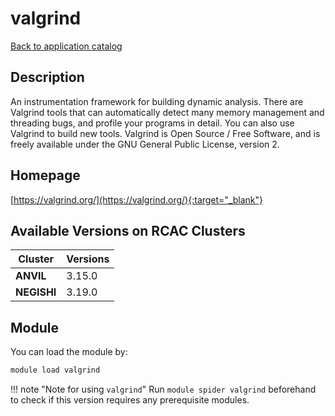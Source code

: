# valgrind

[Back to application catalog](../app_catalog.md)

## Description

An instrumentation framework for building dynamic analysis.  There are Valgrind tools that can automatically detect many memory management and threading bugs, and profile your programs in detail. You can also use Valgrind to build new tools.  Valgrind is Open Source / Free Software, and is freely available under the GNU General Public License, version 2.

## Homepage

[https://valgrind.org/](https://valgrind.org/){:target="_blank"}

## Available Versions on RCAC Clusters

|Cluster|Versions|
|---|---|
**ANVIL**|3.15.0
**NEGISHI**|3.19.0

## Module

You can load the module by:

```bash
module load valgrind
```

!!! note "Note for using `valgrind`"
    Run `module spider valgrind` beforehand to check if this version requires any prerequisite modules.
